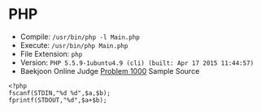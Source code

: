 # PHP

* Compile: `/usr/bin/php -l Main.php`
* Execute: `/usr/bin/php Main.php`
* File Extension: `php`
* Version: `PHP 5.5.9-1ubuntu4.9 (cli) (built: Apr 17 2015 11:44:57)`
* Baekjoon Online Judge [Problem 1000](https://www.acmicpc.net/problem/1000) Sample Source
````
<?php
fscanf(STDIN,"%d %d",$a,$b);
fprintf(STDOUT,"%d",$a+$b);
````


